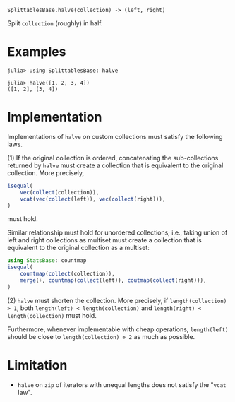     SplittablesBase.halve(collection) -> (left, right)

Split `collection` (roughly) in half.

# Examples
```jldoctest
julia> using SplittablesBase: halve

julia> halve([1, 2, 3, 4])
([1, 2], [3, 4])
```

# Implementation

Implementations of `halve` on custom collections must satisfy the
following laws.

(1) If the original collection is ordered, concatenating the
sub-collections returned by `halve` must create a collection that is
equivalent to the original collection.  More precisely,

```julia
isequal(
    vec(collect(collection)),
    vcat(vec(collect(left)), vec(collect(right))),
)
```

must hold.

Similar relationship must hold for unordered collections; i.e., taking
union of left and right collections as multiset must create a
collection that is equivalent to the original collection as a
multiset:

```julia
using StatsBase: countmap
isequal(
    countmap(collect(collection)),
    merge(+, countmap(collect(left)), coutmap(collect(right))),
)
```

(2) `halve` must shorten the collection.  More precisely, if
`length(collection) > 1`, both `length(left) < length(collection)` and
`length(right) < length(collection)` must hold.

Furthermore, whenever implementable with cheap operations,
`length(left)` should be close to `length(collection) ÷ 2` as much as
possible.

# Limitation

* `halve` on `zip` of iterators with unequal lengths does not satisfy
  the "`vcat` law".
